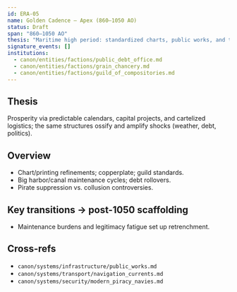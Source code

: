 ```yaml
---
id: ERA-05
name: Golden Cadence — Apex (860–1050 AO)
status: Draft
span: "860–1050 AO"
thesis: "Maritime high period: standardized charts, public works, and trade cartels deliver wealth and reach—alongside the seeds of overextension."
signature_events: []
institutions:
  - canon/entities/factions/public_debt_office.md
  - canon/entities/factions/grain_chancery.md
  - canon/entities/factions/guild_of_compositories.md
---
```


## Thesis
Prosperity via predictable calendars, capital projects, and cartelized logistics; the same structures ossify and amplify shocks (weather, debt, politics).

## Overview
- Chart/printing refinements; copperplate; guild standards.
- Big harbor/canal maintenance cycles; debt rollovers.
- Pirate suppression vs. collusion controversies.

## Key transitions → post-1050 scaffolding
- Maintenance burdens and legitimacy fatigue set up retrenchment.

## Cross-refs
- `canon/systems/infrastructure/public_works.md`
- `canon/systems/transport/navigation_currents.md`
- `canon/systems/security/modern_piracy_navies.md`